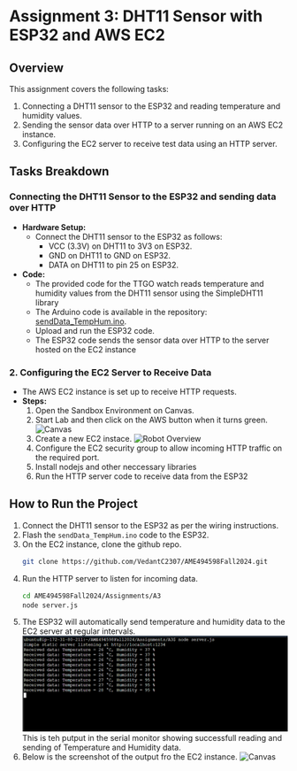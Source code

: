# Assignment 3: DHT11 Sensor with ESP32 and AWS EC2

## Overview
This assignment covers the following tasks:
1. Connecting a DHT11 sensor to the ESP32 and reading temperature and humidity values.
2. Sending the sensor data over HTTP to a server running on an AWS EC2 instance.
3. Configuring the EC2 server to receive test data using an HTTP server.

## Tasks Breakdown
### Connecting the DHT11 Sensor to the ESP32 and sending data over HTTP
- **Hardware Setup:** 
  - Connect the DHT11 sensor to the ESP32 as follows:
    - VCC (3.3V) on DHT11 to 3V3 on ESP32.
    - GND on DHT11 to GND on ESP32.
    - DATA on DHT11 to pin 25 on ESP32.
- **Code:**
  - The provided code for the TTGO watch reads temperature and humidity values from the DHT11 sensor using the SimpleDHT11 library 
  - The Arduino code is available in the repository: [sendData_TempHum.ino](https://github.com/VedantC2307/AME494598Fall2024/tree/main/Assignments/A3/sendData_TempHum/sendData_TempHum.ino).
  - Upload and run the ESP32 code.
  - The ESP32 code sends the sensor data over HTTP to the server hosted on the EC2 instance
  
### 2. Configuring the EC2 Server to Receive Data
- The AWS EC2 instance is set up to receive HTTP requests.
- **Steps:**
  1. Open the Sandbox Environment on Canvas.
  2. Start Lab and then click on the AWS button when it turns green.
  ![Canvas](path/to/your/image.png)
  3. Create a new EC2 instace.
  ![Robot Overview](path/to/your/image.png)
  4. Configure the EC2 security group to allow incoming HTTP traffic on the required port.
  5. Install nodejs and other neccessary libraries
  6. Run the HTTP server code to receive data from the ESP32

## How to Run the Project
1. Connect the DHT11 sensor to the ESP32 as per the wiring instructions.
2. Flash the `sendData_TempHum.ino` code to the ESP32.
3. On the EC2 instance, clone the github repo.
   ```bash
   git clone https://github.com/VedantC2307/AME494598Fall2024.git
   ```
5. Run the HTTP server to listen for incoming data.
   ```bash
   cd AME494598Fall2024/Assignments/A3
   node server.js
   ```
6. The ESP32 will automatically send temperature and humidity data to the EC2 server at regular intervals.
  ![Canvas](ec2.png)
   This is teh putput in the serial monitor showing successfull reading and sending of Temperature and Humidity data.
8. Below is the screenshot of the output fro the EC2 instance.
    ![Canvas](path/to/your/image.png)

